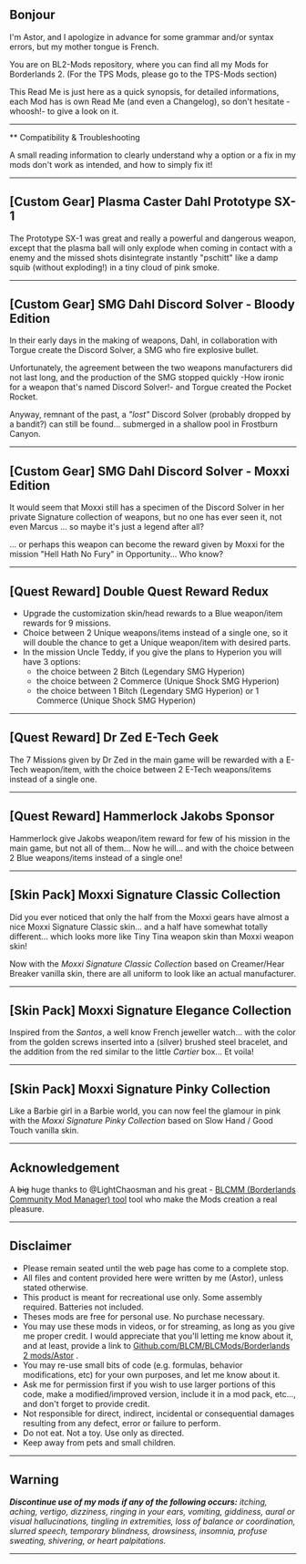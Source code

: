 
## Bonjour

I'm Astor, and I apologize in advance for some grammar and/or syntax errors, but my mother tongue is French.

You are on BL2-Mods repository, where you can find all my Mods for Borderlands 2. (For the TPS Mods, please go to the TPS-Mods section) 

This Read Me is just here as a quick synopsis, for detailed informations, each Mod has is own Read Me (and even a Changelog), so don't hesitate -whoosh!- to give a look on it.

* * * * *

** Compatibility & Troubleshooting

A small reading information to clearly understand why a option or a fix in my mods don't work as intended, and how to simply fix it!

* * * * *
 
## [Custom Gear] Plasma Caster Dahl Prototype SX-1

The Prototype SX-1 was great and really a powerful and dangerous weapon, except that the plasma ball will only explode when coming in contact with a enemy and the missed shots disintegrate instantly "pschitt" like a damp squib (without exploding!) in a tiny cloud of pink smoke.

 * * * * *
 
## [Custom Gear] SMG Dahl Discord Solver - Bloody Edition

In their early days in the making of weapons, Dahl, in collaboration with Torgue create the Discord Solver, a SMG who fire explosive bullet. 

Unfortunately, the agreement between the two weapons manufacturers did not last long, and the production of the SMG stopped quickly -How ironic for a weapon that's named Discord Solver!- and Torgue created the Pocket Rocket.

Anyway, remnant of the past, a *"lost"* Discord Solver (probably dropped by a bandit?) can still be found... submerged in a shallow pool in Frostburn Canyon.

* * * * *

## [Custom Gear] SMG Dahl Discord Solver - Moxxi Edition

It would seem that Moxxi still has a specimen of the Discord Solver in her private Signature collection of weapons, but no one has ever seen it, not even Marcus ... so maybe it's just a legend after all? 
 
... or perhaps this weapon can become the reward given by Moxxi for the mission "Hell Hath No Fury" in Opportunity...  Who know? 

* * * * * 
 
## [Quest Reward] Double Quest Reward Redux

 - Upgrade the customization skin/head rewards to a Blue weapon/item rewards for 9 missions.
 - Choice between 2 Unique weapons/items instead of a single one, so it will double the chance to get a Unique weapon/item with desired parts.
 - In the mission Uncle Teddy, if you give the plans to Hyperion you will have 3 options: 
   - the choice between 2 Bitch (Legendary SMG Hyperion) 
   - the choice between 2 Commerce (Unique Shock SMG Hyperion)
   - the choice between 1 Bitch (Legendary SMG Hyperion) or 1 Commerce (Unique Shock SMG Hyperion)
 
 * * * * *
 
## [Quest Reward] Dr Zed E-Tech Geek

The 7 Missions given by Dr Zed in the main game will be rewarded with a E-Tech weapon/item, with the choice between 2 E-Tech weapons/items instead of a single one.
 
* * * * * 

## [Quest Reward] Hammerlock Jakobs Sponsor

Hammerlock give Jakobs weapon/item reward for few of his mission in the main game, but not all of them... Now he will... and with the choice between 2 Blue weapons/items instead of a single one!

* * * * *

## [Skin Pack] Moxxi Signature Classic Collection

Did you ever noticed that only the half from the Moxxi gears have almost a nice Moxxi Signature Classic skin... and a half have somewhat totally different... which looks more like Tiny Tina weapon skin than Moxxi weapon skin!

Now with the *Moxxi Signature Classic Collection* based on Creamer/Hear Breaker vanilla skin, there are all uniform to look like an actual manufacturer.
  
* * * * *

## [Skin Pack] Moxxi Signature Elegance Collection

Inspired from the *Santos*, a well know French jeweller watch... with the color from the golden screws inserted into a (silver) brushed steel bracelet, and the addition from the red similar to the little *Cartier* box... Et voila!

* * * * *

## [Skin Pack] Moxxi Signature Pinky Collection

Like a Barbie girl in a Barbie world, you can now feel the glamour in pink with the *Moxxi Signature Pinky Collection* based on Slow Hand / Good Touch vanilla skin.

* * * * *
 
 
## Acknowledgement

A ~~big~~ huge thanks to @LightChaosman and his great - [BLCMM (Borderlands Community Mod Manager) tool](https://github.com/BLCM/BLCMods/wiki/Borderlands-Community-Mod-Manager) tool who make the Mods creation a real pleasure. 

 * * * * *
 
## Disclaimer

- Please remain seated until the web page has come to a complete stop. 
- All files and content provided here were written by me (Astor), unless stated otherwise.
- This product is meant for recreational use only. Some assembly required. Batteries not included.
- Theses mods are free for personal use. No purchase necessary.
- You may use these mods in videos, or for streaming, as long as you give me proper credit. I would appreciate that you'll letting me know about it, and at least, provide a link to [Github.com/BLCM/BLCMods/Borderlands 2 mods/Astor](https://github.com/BLCM/BLCMods/tree/master/Borderlands%202%20mods/Astor) .
- You may re-use small bits of code (e.g. formulas, behavior modifications, etc) for your own purposes, and let me know about it. 
- Ask me for permission first if you wish to use larger portions of this code, make a modified/improved version, include it in a mod pack, etc..., and don't forget to provide credit.
- Not responsible for direct, indirect, incidental or consequential damages resulting from any defect, error or failure to perform.
- Do not eat. Not a toy. Use only as directed.
- Keep away from pets and small children.

 * * * * *
 
## Warning 
 
_**Discontinue use of my mods if any of the following occurs:** itching, aching, vertigo, dizziness, ringing in your ears, vomiting, giddiness, aural or visual hallucinations, tingling in extremities, loss of balance or coordination, slurred speech, temporary blindness, drowsiness, insomnia, profuse sweating, shivering, or heart palpitations._

 * * * * *
